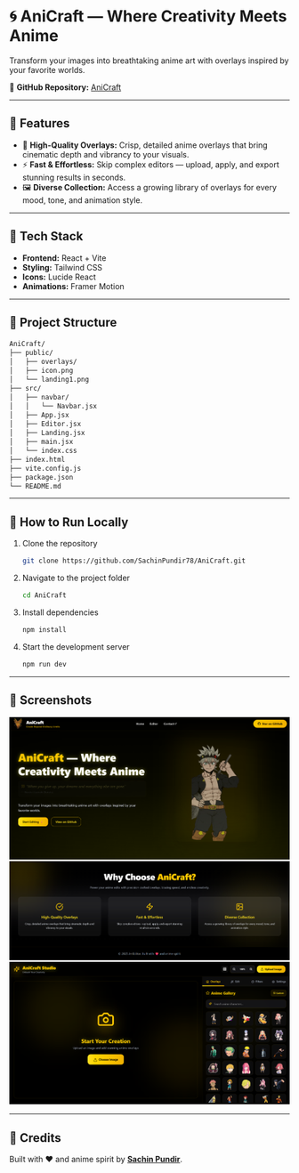 # 🌀 AniCraft — Where Creativity Meets Anime

Transform your images into breathtaking anime art with overlays inspired by your favorite worlds.

🔗 **GitHub Repository:** [AniCraft](https://github.com/SachinPundir78/AniCraft)

---

## 🌟 Features

- 🎨 **High-Quality Overlays:** Crisp, detailed anime overlays that bring cinematic depth and vibrancy to your visuals.
- ⚡ **Fast & Effortless:** Skip complex editors — upload, apply, and export stunning results in seconds.
- 🖼️ **Diverse Collection:** Access a growing library of overlays for every mood, tone, and animation style.

---

## 🧩 Tech Stack

- **Frontend:** React + Vite
- **Styling:** Tailwind CSS
- **Icons:** Lucide React
- **Animations:** Framer Motion

---

## 📂 Project Structure

```
AniCraft/
├── public/
│   ├── overlays/
│   ├── icon.png
│   └── landing1.png
├── src/
│   ├── navbar/
│   │   └── Navbar.jsx
│   ├── App.jsx
│   ├── Editor.jsx
│   ├── Landing.jsx
│   ├── main.jsx
│   └── index.css
├── index.html
├── vite.config.js
├── package.json
└── README.md
```

---

## 🚀 How to Run Locally

1. Clone the repository  
   ```bash
   git clone https://github.com/SachinPundir78/AniCraft.git
   ```

2. Navigate to the project folder  
   ```bash
   cd AniCraft
   ```

3. Install dependencies  
   ```bash
   npm install
   ```

4. Start the development server  
   ```bash
   npm run dev
   ```

---

## 📸 Screenshots

![Landing Page](/public/l1.png)
![Features Section](/public/l2.png)
![Editor Page](/public/l3.png)

---

## 💖 Credits

Built with ❤️ and anime spirit by **[Sachin Pundir](https://github.com/SachinPundir78)**.
